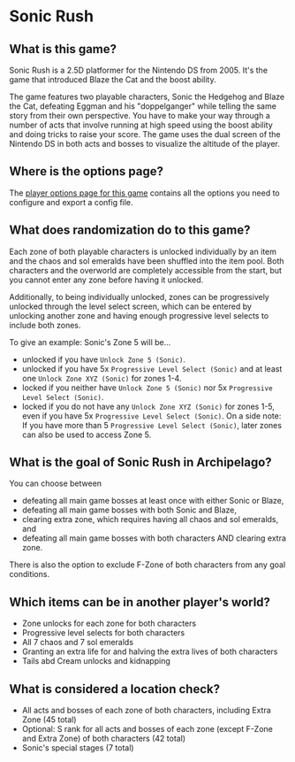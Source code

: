 # Sonic Rush

## What is this game?

Sonic Rush is a 2.5D platformer for the Nintendo DS from 2005. It's the game that introduced Blaze the Cat and the
boost ability.

The game features two playable characters, Sonic the Hedgehog and Blaze the Cat, defeating Eggman and his "doppelganger"
while telling the same story from their own perspective. You have to make your way through a number of acts that involve 
running at high speed using the boost ability and doing tricks to raise your score. The game uses the dual screen of the
Nintendo DS in both acts and bosses to visualize the altitude of the player.

## Where is the options page?

The [player options page for this game](../player-options) contains all the options you need to configure
and export a config file.

## What does randomization do to this game?

Each zone of both playable characters is unlocked individually by an item and the chaos and sol emeralds have been 
shuffled into the item pool. Both characters and the overworld are completely accessible from the start, but you cannot
enter any zone before having it unlocked.

Additionally, to being individually unlocked, zones can be progressively unlocked through the level select screen, which
can be entered by unlocking another zone and having enough progressive level selects to include both zones. 

To give an example: Sonic's Zone 5 will be...
- unlocked if you have `Unlock Zone 5 (Sonic)`.
- unlocked if you have 5x `Progressive Level Select (Sonic)` and at least one `Unlock Zone XYZ (Sonic)` for zones 1-4.
- locked if you neither have `Unlock Zone 5 (Sonic)` nor 5x `Progressive Level Select (Sonic)`.
- locked if you do not have any `Unlock Zone XYZ (Sonic)` for zones 1-5, even if you have 5x 
  `Progressive Level Select (Sonic)`.
On a side note: If you have more than 5 `Progressive Level Select (Sonic)`, later zones can also be used to access 
Zone 5.

## What is the goal of Sonic Rush in Archipelago?

You can choose between
- defeating all main game bosses at least once with either Sonic or Blaze,
- defeating all main game bosses with both Sonic and Blaze,
- clearing extra zone, which requires having all chaos and sol emeralds, and
- defeating all main game bosses with both characters AND clearing extra zone.

There is also the option to exclude F-Zone of both characters from any goal conditions.

## Which items can be in another player's world?

- Zone unlocks for each zone for both characters
- Progressive level selects for both characters
- All 7 chaos and 7 sol emeralds
- Granting an extra life for and halving the extra lives of both characters
- Tails abd Cream unlocks and kidnapping

## What is considered a location check?

- All acts and bosses of each zone of both characters, including Extra Zone (45 total)
- Optional: S rank for all acts and bosses of each zone (except F-Zone and Extra Zone) of both characters (42 total)
- Sonic's special stages (7 total)
